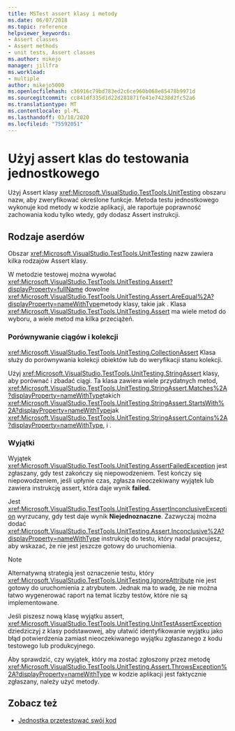 ```yaml
---
title: MSTest assert klasy i metody
ms.date: 06/07/2018
ms.topic: reference
helpviewer_keywords:
- Assert classes
- Assert methods
- unit tests, Assert classes
ms.author: mikejo
manager: jillfra
ms.workload:
- multiple
author: mikejo5000
ms.openlocfilehash: c36916c79bd783ed2c6ce960b068e85478b9971d
ms.sourcegitcommit: cc841df335d1d22d281871fe41e74238d2fc52a6
ms.translationtype: MT
ms.contentlocale: pl-PL
ms.lasthandoff: 03/18/2020
ms.locfileid: "75592051"
---
```

# <a name="use-assert-classes-for-unit-testing"></a>Użyj assert klas do testowania jednostkowego

Użyj Assert klasy <xref:Microsoft.VisualStudio.TestTools.UnitTesting> obszaru nazw, aby zweryfikować określone funkcje. Metoda testu jednostkowego wykonuje kod metody w kodzie aplikacji, ale raportuje poprawność zachowania kodu tylko wtedy, gdy dodasz Assert instrukcji.

## <a name="kinds-of-asserts"></a>Rodzaje aserdów

Obszar <xref:Microsoft.VisualStudio.TestTools.UnitTesting> nazw zawiera kilka rodzajów Assert klasy.

W metodzie testowej można wywołać <xref:Microsoft.VisualStudio.TestTools.UnitTesting.Assert?displayProperty=fullName> dowolne <xref:Microsoft.VisualStudio.TestTools.UnitTesting.Assert.AreEqual%2A?displayProperty=nameWithType>metody klasy, takie jak . Klasa <xref:Microsoft.VisualStudio.TestTools.UnitTesting.Assert> ma wiele metod do wyboru, a wiele metod ma kilka przeciążeń.

### <a name="compare-strings-and-collections"></a>Porównywanie ciągów i kolekcji

<xref:Microsoft.VisualStudio.TestTools.UnitTesting.CollectionAssert> Klasa służy do porównywania kolekcji obiektów lub do weryfikacji stanu kolekcji.

Użyj <xref:Microsoft.VisualStudio.TestTools.UnitTesting.StringAssert> klasy, aby porównać i zbadać ciągi. Ta klasa zawiera wiele przydatnych metod, <xref:Microsoft.VisualStudio.TestTools.UnitTesting.StringAssert.Matches%2A?displayProperty=nameWithType>takich <xref:Microsoft.VisualStudio.TestTools.UnitTesting.StringAssert.StartsWith%2A?displayProperty=nameWithType>jak <xref:Microsoft.VisualStudio.TestTools.UnitTesting.StringAssert.Contains%2A?displayProperty=nameWithType>, i .

### <a name="exceptions"></a>Wyjątki

Wyjątek <xref:Microsoft.VisualStudio.TestTools.UnitTesting.AssertFailedException> jest zgłaszany, gdy test zakończy się niepowodzeniem. Test kończy się niepowodzeniem, jeśli upłynie czas, zgłasza nieoczekiwany wyjątek lub zawiera instrukcję assert, która daje wynik **failed.**

Jest <xref:Microsoft.VisualStudio.TestTools.UnitTesting.AssertInconclusiveException> wyrzucany, gdy test daje wynik **Niejednoznaczne**. Zazwyczaj można dodać <xref:Microsoft.VisualStudio.TestTools.UnitTesting.Assert.Inconclusive%2A?displayProperty=nameWithType> instrukcję do testu, który nadal pracujesz, aby wskazać, że nie jest jeszcze gotowy do uruchomienia.

> [!NOTE]
> Alternatywną strategią jest oznaczenie testu, który <xref:Microsoft.VisualStudio.TestTools.UnitTesting.IgnoreAttribute> nie jest gotowy do uruchomienia z atrybutem. Jednak ma to wadę, że nie można łatwo wygenerować raport na temat liczby testów, które nie są implementowane.

Jeśli piszesz nową klasę wyjątku assert, <xref:Microsoft.VisualStudio.TestTools.UnitTesting.UnitTestAssertException> dziedziczyj z klasy podstawowej, aby ułatwić identyfikowanie wyjątku jako błąd potwierdzenia zamiast nieoczekiwanego wyjątku zgłaszanego z kodu testowego lub produkcyjnego.

Aby sprawdzić, czy wyjątek, który ma zostać zgłoszony przez metodę <xref:Microsoft.VisualStudio.TestTools.UnitTesting.Assert.ThrowsException%2A?displayProperty=nameWithType> w kodzie aplikacji jest faktycznie zgłaszany, należy użyć metody.

## <a name="see-also"></a>Zobacz też

- [Jednostka przetestować swój kod](../test/unit-test-your-code.md)
